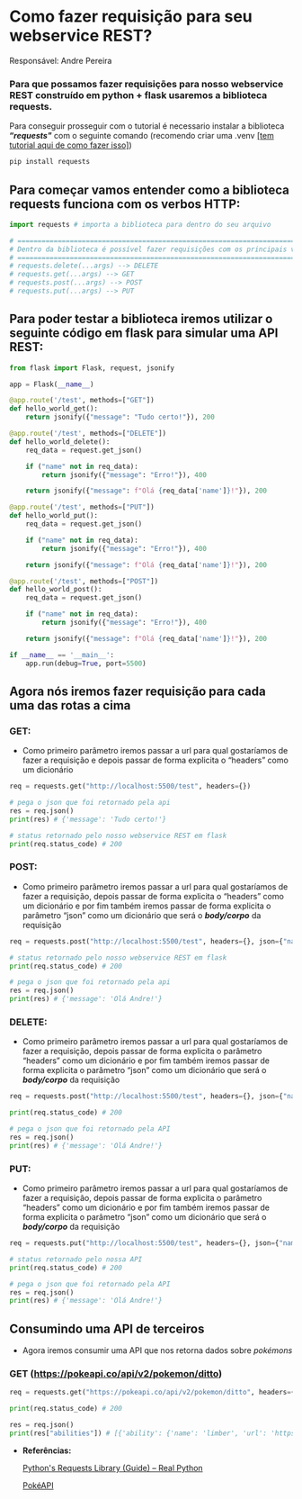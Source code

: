 # Como fazer requisição para seu webservice REST?

Responsável: Andre Pereira

### **Para que possamos fazer requisições para nosso webservice REST construído em python + flask usaremos a biblioteca requests.**

Para conseguir prosseguir com o tutorial é necessario instalar a biblioteca **“*requests"*** com o seguinte comando (recomendo criar uma .venv  [[tem tutorial aqui de como fazer isso]](../../auxiliar/venv.md))

```python
pip install requests
```

## Para começar vamos entender como a biblioteca requests funciona com os verbos HTTP:

```python
import requests # importa a biblioteca para dentro do seu arquivo

# ================================================================================================
# Dentro da biblioteca é possível fazer requisições com os principais verbos http disponíveis   
# ================================================================================================
# requests.delete(...args) --> DELETE
# requests.get(...args) --> GET
# requests.post(...args) --> POST
# requests.put(...args) --> PUT
```

## Para poder testar a biblioteca iremos utilizar o seguinte código em flask para simular uma API REST:

```python
from flask import Flask, request, jsonify

app = Flask(__name__)

@app.route('/test', methods=["GET"])
def hello_world_get():
    return jsonify({"message": "Tudo certo!"}), 200

@app.route('/test', methods=["DELETE"])
def hello_world_delete():
    req_data = request.get_json()

    if ("name" not in req_data):
        return jsonify({"message": "Erro!"}), 400

    return jsonify({"message": f"Olá {req_data['name']}!"}), 200

@app.route('/test', methods=["PUT"])
def hello_world_put():
    req_data = request.get_json()

    if ("name" not in req_data):
        return jsonify({"message": "Erro!"}), 400

    return jsonify({"message": f"Olá {req_data['name']}!"}), 200

@app.route('/test', methods=["POST"])
def hello_world_post():
    req_data = request.get_json()

    if ("name" not in req_data):
        return jsonify({"message": "Erro!"}), 400

    return jsonify({"message": f"Olá {req_data['name']}!"}), 200

if __name__ == '__main__':
    app.run(debug=True, port=5500)
```

## **Agora nós iremos fazer requisição para cada uma das rotas a cima**

### GET:

- Como primeiro parâmetro iremos passar a url para qual gostaríamos de fazer a requisição e depois passar de forma explicita o “headers” como um dicionário

```python
req = requests.get("http://localhost:5500/test", headers={})

# pega o json que foi retornado pela api 
res = req.json()
print(res) # {'message': 'Tudo certo!'}

# status retornado pelo nosso webservice REST em flask
print(req.status_code) # 200

```

### POST:

- Como primeiro parâmetro iremos passar a url para qual gostaríamos de fazer a requisição, depois passar de forma explicita o “headers” como um dicionário e por fim também iremos passar de forma explicita o parâmetro “json” como um dicionário que será o ***body/corpo*** da requisição

```python
req = requests.post("http://localhost:5500/test", headers={}, json={"name": "Andre"})

# status retornado pelo nosso webservice REST em flask
print(req.status_code) # 200

# pega o json que foi retornado pela api 
res = req.json() 
print(res) # {'message': 'Olá Andre!'}
```

### DELETE:

- Como primeiro parâmetro iremos passar a url para qual gostaríamos de fazer a requisição, depois passar de forma explicita o parâmetro “headers” como um dicionário e por fim também iremos passar de forma explicita o parâmetro “json” como um dicionário que será o ***body/corpo*** da requisição

```python
req = requests.post("http://localhost:5500/test", headers={}, json={"name": "Andre"})

print(req.status_code) # 200

# pega o json que foi retornado pela API 
res = req.json() 
print(res) # {'message': 'Olá Andre!'}
```

### PUT:

- Como primeiro parâmetro iremos passar a url para qual gostaríamos de fazer a requisição, depois passar de forma explicita o parâmetro “headers” como um dicionário e por fim também iremos passar de forma explicita o parâmetro “json” como um dicionário que será o ***body/corpo*** da requisição

```python
req = requests.put("http://localhost:5500/test", headers={}, json={"name": "Andre"})

# status retornado pelo nossa API
print(req.status_code) # 200

# pega o json que foi retornado pela API 
res = req.json() 
print(res) # {'message': 'Olá Andre!'}
```

## Consumindo uma API de terceiros

- Agora iremos consumir uma API que nos retorna dados sobre *pokémons*

### GET (https://pokeapi.co/api/v2/pokemon/ditto)

```python
req = requests.get("https://pokeapi.co/api/v2/pokemon/ditto", headers={})

print(req.status_code) # 200

res = req.json() 
print(res["abilities"]) # [{'ability': {'name': 'limber', 'url': 'https://pokeapi.co/api/v2/ability/7/'}, 'is_hidden': False, 'slot': 1}, {'ability': {'name': 'imposter', 'url': 'https://pokeapi.co/api/v2/ability/150/'}, 'is_hidden': True, 'slot': 3}]
```

- **Referências:**
    
    [Python's Requests Library (Guide) – Real Python](https://realpython.com/python-requests/)
    
    [PokéAPI](https://pokeapi.co/)